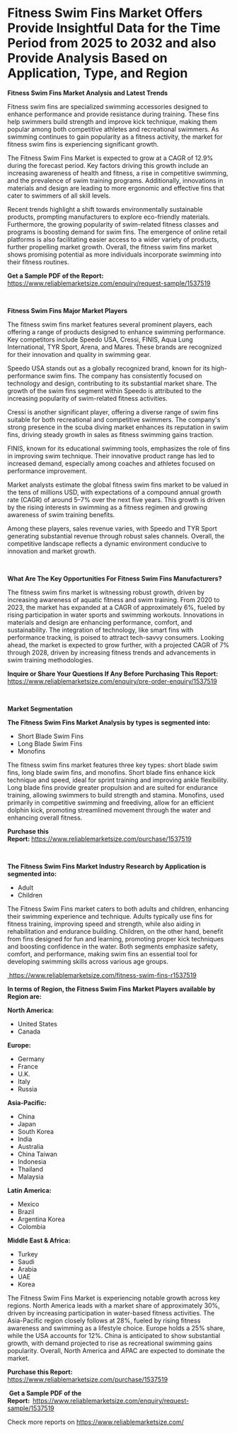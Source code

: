 <p><h1>Fitness Swim Fins Market Offers Provide Insightful Data for the Time Period from 2025 to 2032 and also Provide Analysis Based on Application, Type, and Region</h1></p><p><strong>Fitness Swim Fins Market Analysis and Latest Trends</strong></p>
<p><p>Fitness swim fins are specialized swimming accessories designed to enhance performance and provide resistance during training. These fins help swimmers build strength and improve kick technique, making them popular among both competitive athletes and recreational swimmers. As swimming continues to gain popularity as a fitness activity, the market for fitness swim fins is experiencing significant growth.</p><p>The Fitness Swim Fins Market is expected to grow at a CAGR of 12.9% during the forecast period. Key factors driving this growth include an increasing awareness of health and fitness, a rise in competitive swimming, and the prevalence of swim training programs. Additionally, innovations in materials and design are leading to more ergonomic and effective fins that cater to swimmers of all skill levels.</p><p>Recent trends highlight a shift towards environmentally sustainable products, prompting manufacturers to explore eco-friendly materials. Furthermore, the growing popularity of swim-related fitness classes and programs is boosting demand for swim fins. The emergence of online retail platforms is also facilitating easier access to a wider variety of products, further propelling market growth. Overall, the fitness swim fins market shows promising potential as more individuals incorporate swimming into their fitness routines.</p></p>
<p><strong>Get a Sample PDF of the Report:&nbsp;</strong> <a href="https://www.reliablemarketsize.com/enquiry/request-sample/1537519?utm_campaign=3563&utm_medium=2&utm_source=Github&utm_content=ia&utm_term=05042025&utm_id=fitness-swim-fins">https://www.reliablemarketsize.com/enquiry/request-sample/1537519</a></p>
<p>&nbsp;</p>
<p><strong>Fitness Swim Fins Major Market Players</strong></p>
<p><p>The fitness swim fins market features several prominent players, each offering a range of products designed to enhance swimming performance. Key competitors include Speedo USA, Cressi, FINIS, Aqua Lung International, TYR Sport, Arena, and Mares. These brands are recognized for their innovation and quality in swimming gear.</p><p>Speedo USA stands out as a globally recognized brand, known for its high-performance swim fins. The company has consistently focused on technology and design, contributing to its substantial market share. The growth of the swim fins segment within Speedo is attributed to the increasing popularity of swim-related fitness activities.</p><p>Cressi is another significant player, offering a diverse range of swim fins suitable for both recreational and competitive swimmers. The company's strong presence in the scuba diving market enhances its reputation in swim fins, driving steady growth in sales as fitness swimming gains traction.</p><p>FINIS, known for its educational swimming tools, emphasizes the role of fins in improving swim technique. Their innovative product range has led to increased demand, especially among coaches and athletes focused on performance improvement.</p><p>Market analysts estimate the global fitness swim fins market to be valued in the tens of millions USD, with expectations of a compound annual growth rate (CAGR) of around 5–7% over the next five years. This growth is driven by the rising interests in swimming as a fitness regimen and growing awareness of swim training benefits.</p><p>Among these players, sales revenue varies, with Speedo and TYR Sport generating substantial revenue through robust sales channels. Overall, the competitive landscape reflects a dynamic environment conducive to innovation and market growth.</p></p>
<p>&nbsp;</p>
<p><strong>What Are The Key Opportunities For Fitness Swim Fins Manufacturers?</strong></p>
<p><p>The fitness swim fins market is witnessing robust growth, driven by increasing awareness of aquatic fitness and swim training. From 2020 to 2023, the market has expanded at a CAGR of approximately 6%, fueled by rising participation in water sports and swimming workouts. Innovations in materials and design are enhancing performance, comfort, and sustainability. The integration of technology, like smart fins with performance tracking, is poised to attract tech-savvy consumers. Looking ahead, the market is expected to grow further, with a projected CAGR of 7% through 2028, driven by increasing fitness trends and advancements in swim training methodologies.</p></p>
<p><strong>Inquire or Share Your Questions If Any Before Purchasing This Report:</strong> <a href="https://www.reliablemarketsize.com/enquiry/pre-order-enquiry/1537519?utm_campaign=3563&utm_medium=2&utm_source=Github&utm_content=ia&utm_term=05042025&utm_id=fitness-swim-fins">https://www.reliablemarketsize.com/enquiry/pre-order-enquiry/1537519</a></p>
<p>&nbsp;</p>
<p><strong>Market Segmentation</strong></p>
<p><strong>The Fitness Swim Fins Market Analysis by types is segmented into:</strong></p>
<p><ul><li>Short Blade Swim Fins</li><li>Long Blade Swim Fins</li><li>Monofins</li></ul></p>
<p><p>The fitness swim fins market features three key types: short blade swim fins, long blade swim fins, and monofins. Short blade fins enhance kick technique and speed, ideal for sprint training and improving ankle flexibility. Long blade fins provide greater propulsion and are suited for endurance training, allowing swimmers to build strength and stamina. Monofins, used primarily in competitive swimming and freediving, allow for an efficient dolphin kick, promoting streamlined movement through the water and enhancing overall fitness.</p></p>
<p><strong>Purchase this Report:&nbsp;</strong><a href="https://www.reliablemarketsize.com/purchase/1537519?utm_campaign=3563&utm_medium=2&utm_source=Github&utm_content=ia&utm_term=05042025&utm_id=fitness-swim-fins">https://www.reliablemarketsize.com/purchase/1537519</a></p>
<p>&nbsp;</p>
<p><strong>The Fitness Swim Fins Market Industry Research by Application is segmented into:</strong></p>
<p><ul><li>Adult</li><li>Children</li></ul></p>
<p><p>The Fitness Swim Fins market caters to both adults and children, enhancing their swimming experience and technique. Adults typically use fins for fitness training, improving speed and strength, while also aiding in rehabilitation and endurance building. Children, on the other hand, benefit from fins designed for fun and learning, promoting proper kick techniques and boosting confidence in the water. Both segments emphasize safety, comfort, and performance, making swim fins an essential tool for developing swimming skills across various age groups.</p></p>
<p><a href="https://www.reliablemarketsize.com/fitness-swim-fins-r1537519?utm_campaign=3563&utm_medium=2&utm_source=Github&utm_content=ia&utm_term=05042025&utm_id=fitness-swim-fins">&nbsp;https://www.reliablemarketsize.com/fitness-swim-fins-r1537519</a></p>
<p><strong>In terms of Region, the Fitness Swim Fins Market Players available by Region are:</strong></p>
<p>
    <p> <strong> North America: </strong>
        <ul>
            <li>United States</li>
            <li>Canada</li>
        </ul>
        </p> 
    <p> <strong> Europe: </strong>
        <ul>
            <li>Germany</li>
            <li>France</li>
            <li>U.K.</li>
            <li>Italy</li>
            <li>Russia</li>
        </ul>
        </p> 
    <p> <strong> Asia-Pacific: </strong>
        <ul>
            <li>China</li>
            <li>Japan</li>
            <li>South Korea</li>
            <li>India</li>
            <li>Australia</li>
            <li>China Taiwan</li>
            <li>Indonesia</li>
            <li>Thailand</li>
            <li>Malaysia</li>
        </ul>
        </p> 
    <p> <strong> Latin America: </strong>
        <ul>
            <li>Mexico</li>
            <li>Brazil</li>
            <li>Argentina Korea</li>
            <li>Colombia</li>
        </ul>
        </p> 
    <p> <strong> Middle East & Africa: </strong>
        <ul>
            <li>Turkey</li>
            <li>Saudi</li>
            <li>Arabia</li>
            <li>UAE</li>
            <li>Korea</li>
        </ul>
    </p>
    </p>
<p><p>The Fitness Swim Fins Market is experiencing notable growth across key regions. North America leads with a market share of approximately 30%, driven by increasing participation in water-based fitness activities. The Asia-Pacific region closely follows at 28%, fueled by rising fitness awareness and swimming as a lifestyle choice. Europe holds a 25% share, while the USA accounts for 12%. China is anticipated to show substantial growth, with demand projected to rise as recreational swimming gains popularity. Overall, North America and APAC are expected to dominate the market.</p></p>
<p><strong>Purchase this Report: </strong><a href="https://www.reliablemarketsize.com/purchase/1537519?utm_campaign=3563&utm_medium=2&utm_source=Github&utm_content=ia&utm_term=05042025&utm_id=fitness-swim-fins">https://www.reliablemarketsize.com/purchase/1537519</a></p>
<p>&nbsp;<strong>Get a Sample PDF of the Report:&nbsp;&nbsp;</strong><a href="https://www.reliablemarketsize.com/enquiry/request-sample/1537519?utm_campaign=3563&utm_medium=2&utm_source=Github&utm_content=ia&utm_term=05042025&utm_id=fitness-swim-fins">https://www.reliablemarketsize.com/enquiry/request-sample/1537519</a></p>
<p><strong></strong></p>
<p>Check more reports on <a href="https://www.reliablemarketsize.com/?utm_campaign=3563&utm_medium=2&utm_source=Github&utm_content=ia&utm_term=05042025&utm_id=fitness-swim-fins">https://www.reliablemarketsize.com/</a></p>